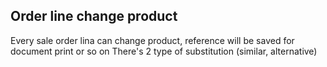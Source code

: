 Order line change product
--------

Every sale order lina can change product, reference will be saved for 
document print or so on
There's 2 type of substitution (similar, alternative)
